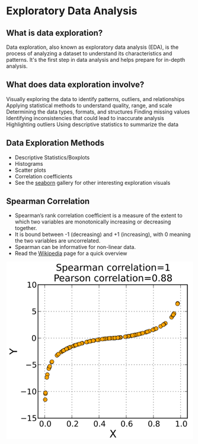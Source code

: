 # Exploratory Data Analysis

## What is data exploration?
Data exploration, also known as exploratory data analysis (EDA), is the process of analyzing a dataset to understand its characteristics and patterns. It's the first step in data analysis and helps prepare for in-depth analysis.

## What does data exploration involve?
Visually exploring the data to identify patterns, outliers, and relationships 
Applying statistical methods to understand quality, range, and scale 
Determining the data types, formats, and structures 
Finding missing values
Identifying inconsistencies that could lead to inaccurate analysis 
Highlighting outliers
Using descriptive statistics to summarize the data

## Data Exploration Methods
- Descriptive Statistics/Boxplots
- Histograms
- Scatter plots
- Correlation coefficients
- See the [seaborn](https://seaborn.pydata.org/examples/index.html) gallery for other interesting exploration visuals

## Spearman Correlation
- Spearman’s rank correlation coefficient is a measure of the extent to which two variables are monotonically increasing or decreasing together.
- It is bound between -1 (decreasing) and +1 (increasing), with 0 meaning the two variables are uncorrelated.
- Spearman can be informative for non-linear data.
- Read the [Wikipedia](https://en.wikipedia.org/wiki/Spearman%27s_rank_correlation_coefficient) page for a quick overview

![A comparison of Spearman and Pearson given a monotonically increasing function, where Spearman correlation results in 1 for a perfectly monotonic relationship](https://github.com/LeliaPlusPlus/CJIT-ML4CJ/blob/main/recitations/eda/imgs/spearman.png)
